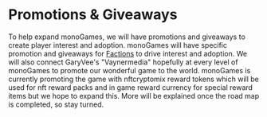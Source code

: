 <h1>Promotions & Giveaways</h1>
<p>
To help expand monoGames, we will have promotions and giveaways to create player interest and adoption. monoGames will have specific promotion and giveaways for <a href="https://github.com/369gtech/Factions">Factions</a> to drive interest and adoption. We will also connect GaryVee's "Vaynermedia" hopefully at every level of monoGames to promote our wonderful game to the world. monoGames is currently promoting the game with nftcryptomix reward tokens which will be used for nft reward packs and in game reward currency for special reward items but we hope to expand this. More will be explained once the road map is completed, so stay turned.
</p>
